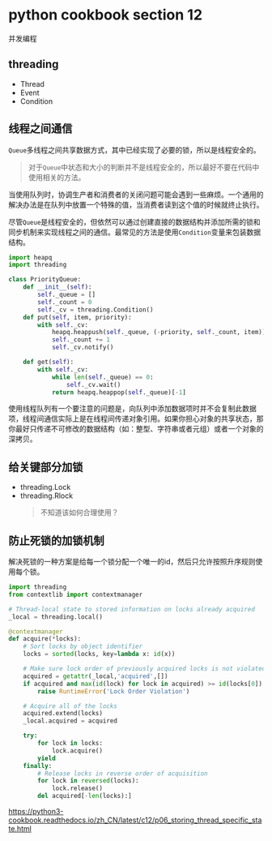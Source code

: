 # python cookbook section 12

并发编程

## threading

- Thread
- Event
- Condition

## 线程之间通信

`Queue`多线程之间共享数据方式，其中已经实现了必要的锁，所以是线程安全的。

> 对于`Queue`中状态和大小的判断并不是线程安全的，所以最好不要在代码中使用相关的方法。

当使用队列时，协调生产者和消费者的关闭问题可能会遇到一些麻烦。一个通用的解决办法是在队列中放置一个特殊的值，当消费者读到这个值的时候就终止执行。

尽管`Queue`是线程安全的，但依然可以通过创建直接的数据结构并添加所需的锁和同步机制来实现线程之间的通信。最常见的方法是使用`Condition`变量来包装数据结构。


```py
import heapq
import threading

class PriorityQueue:
    def __init__(self):
        self._queue = []
        self._count = 0
        self._cv = threading.Condition()
    def put(self, item, priority):
        with self._cv:
            heapq.heappush(self._queue, (-priority, self._count, item))
            self._count += 1
            self._cv.notify()

    def get(self):
        with self._cv:
            while len(self._queue) == 0:
                self._cv.wait()
            return heapq.heappop(self._queue)[-1]
```

使用线程队列有一个要注意的问题是，向队列中添加数据项时并不会复制此数据项，线程间通信实际上是在线程间传递对象引用。如果你担心对象的共享状态，那你最好只传递不可修改的数据结构（如：整型、字符串或者元组）或者一个对象的深拷贝。

## 给关键部分加锁

- threading.Lock
- threading.Rlock
    > 不知道该如何合理使用？

## 防止死锁的加锁机制

解决死锁的一种方案是给每一个锁分配一个唯一的id，然后只允许按照升序规则使用每个锁。

```py
import threading
from contextlib import contextmanager

# Thread-local state to stored information on locks already acquired
_local = threading.local()

@contextmanager
def acquire(*locks):
    # Sort locks by object identifier
    locks = sorted(locks, key=lambda x: id(x))

    # Make sure lock order of previously acquired locks is not violated
    acquired = getattr(_local,'acquired',[])
    if acquired and max(id(lock) for lock in acquired) >= id(locks[0]):
        raise RuntimeError('Lock Order Violation')

    # Acquire all of the locks
    acquired.extend(locks)
    _local.acquired = acquired

    try:
        for lock in locks:
            lock.acquire()
        yield
    finally:
        # Release locks in reverse order of acquisition
        for lock in reversed(locks):
            lock.release()
        del acquired[-len(locks):]
```

https://python3-cookbook.readthedocs.io/zh_CN/latest/c12/p06_storing_thread_specific_state.html